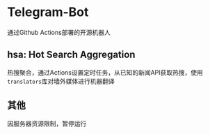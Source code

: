 # Telegram-Bot
通过Github Actions部署的开源机器人

## hsa: Hot Search Aggregation
热搜聚合，通过Actions设置定时任务，从已知的新闻API获取热搜，使用`translators`库对墙外媒体进行机器翻译

## 其他
因服务器资源限制，暂停运行